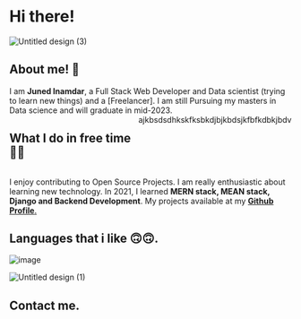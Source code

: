 
<h1> Hi there!</h1>

![Untitled design (3)](https://user-images.githubusercontent.com/95338897/184470477-7a77bbc1-5591-4919-b066-4596ca2cb28a.png)

  
  <h2> About me! 👦</h2>
  I am <b>Juned Inamdar</b>, a Full Stack Web Developer and Data scientist (trying to learn new things) and a [Freelancer]. I am still Pursuing my masters in Data
  science and will graduate in mid-2023.
  
<div style="justify-content: space-between;display: flex;">
  <h2>What I do in free time👨‍💻</h2>
  <div>
    ajkbsdsdhkskfksb
  </div>
  <div>
    kdjbjkbdsjkfbfkdbkjbdv
  </div>
</div>
  
   
  I enjoy contributing to Open Source Projects. I am really enthusiastic about learning new technology. In 2021, I learned <b>MERN stack, MEAN stack, Django and Backend 
  Development</b>. My projects available at my <a href="https://github.com/junedSI"><b>Github Profile</b>.</a>

  <h2> Languages that i like 🙃🙃.</h2> 
  
  ![image](https://user-images.githubusercontent.com/95338897/175778560-5e52a57d-5f16-4d2d-8370-9595d9df27e0.png)
  
  ![Untitled design (1)](https://user-images.githubusercontent.com/95338897/184470226-c76dfe1e-6c77-481c-84f9-0458f4c0be3b.png) 


<h2>Contact me.</h2>
